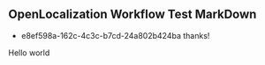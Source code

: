 ## OpenLocalization Workflow Test MarkDown
* e8ef598a-162c-4c3c-b7cd-24a802b424ba 
thanks!

Hello world